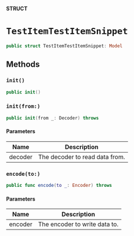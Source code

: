 **STRUCT**

# `TestItemTestItemSnippet`

```swift
public struct TestItemTestItemSnippet: Model
```

## Methods
### `init()`

```swift
public init()
```

### `init(from:)`

```swift
public init(from _: Decoder) throws
```

#### Parameters

| Name | Description |
| ---- | ----------- |
| decoder | The decoder to read data from. |

### `encode(to:)`

```swift
public func encode(to _: Encoder) throws
```

#### Parameters

| Name | Description |
| ---- | ----------- |
| encoder | The encoder to write data to. |